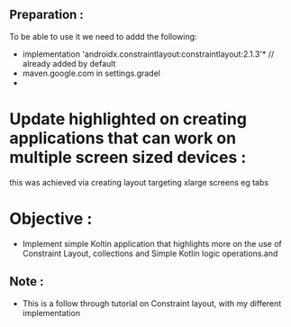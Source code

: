 
## Preparation :
To be able to use it we need to addd the following:
*  implementation 'androidx.constraintlayout:constraintlayout:2.1.3'* // already added by default
*  maven.google.com in settings.gradel 
*  
# Update highlighted on creating  applications that can work on multiple screen sized devices :
this was achieved via creating layout  targeting xlarge screens eg tabs

# Objective :
* Implement simple Koltin application that highlights more on the use of Constraint Layout, collections and Simple Kotlin logic operations.and

## Note :
* This is a follow through tutorial on Constraint layout, with my different implementation 
